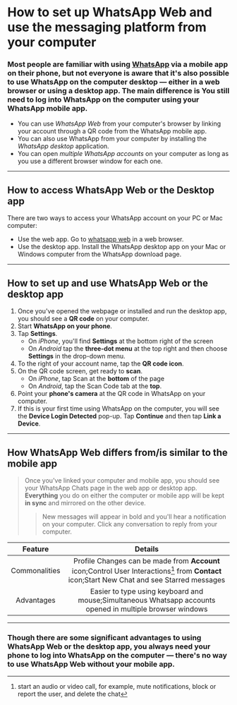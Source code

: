 # How to set up WhatsApp Web and use the messaging platform from your computer

### Most people are familiar with using [WhatsApp][1] via a mobile app on their phone, but not everyone is aware that it's also possible to use WhatsApp on the computer desktop — either in a web browser or using a desktop app. The main difference is You still need to log into WhatsApp on the computer using your WhatsApp mobile app.
- You can use *WhatsApp Web* from your computer's browser by linking your account through a QR code from the WhatsApp mobile app.
- You can also use WhatsApp from your computer by installing the *WhatsApp desktop* application.
- You can open *multiple WhatsApp accounts* on your computer as long as you use a different browser window for each one.

---

## How to access WhatsApp Web or the Desktop app

There are two ways to access your WhatsApp account on your PC or Mac computer:
- Use the web app. Go to [whatsapp web](https://web.whatsapp.com) in a web browser.
- Use the desktop app. Install the WhatsApp desktop app on your Mac or Windows computer from the WhatsApp download page.
 
 ---
 
 ## How to set up and use WhatsApp Web or the desktop app
 
 1. Once you've opened the webpage or installed and run the desktop app, you should see a **QR code** on your computer.
 2. Start **WhatsApp on your phone**.
 3. Tap **Settings**. 
      - On *iPhone*, you'll find **Settings** at the bottom right of the screen
      - On *Android* tap the **three-dot menu** at the top right and then choose **Settings** in the drop-down menu.
 4. To the right of your account name, tap the **QR code icon**.
 5. On the QR code screen, get ready to **scan**. 
      - On _iPhone_, tap Scan at the **bottom** of the page
      - On _Android_, tap the Scan Code tab at the **top**.
 6. Point your **phone's camera** at the QR code in WhatsApp on your computer.
 7. If this is your first time using WhatsApp on the computer, you will see the **Device Login Detected** pop-up. Tap **Continue** and then tap **Link a Device**.

---

## How WhatsApp Web differs from/is similar to the mobile app

> Once you've linked your computer and mobile app, you should see your WhatsApp Chats page in the web app or desktop app. **Everything** you do on either the computer or mobile app will be kept **in sync** and mirrored on the other device. 
>> New messages will appear in bold and you'll hear a notification on your computer. Click any conversation to reply from your computer.

|Feature|Details|
|:---:|:---:|
|Commonalities|Profile Changes can be made from **Account** icon;Control User Interactions[^1] from **Contact** icon;Start New Chat and see Starred messages|
|Advantages|Easier to type using keyboard and mouse;Simultaneous Whatsapp accounts opened in multiple browser windows|

---

### Though there are some significant advantages to using WhatsApp Web or the desktop app, you always need your phone to log into WhatsApp on the computer — there's no way to use WhatsApp Web without your mobile app.



[1]: https://en.wikipedia.org/wiki/WhatsApp (Whatsapp Wiki)
[^1]: start an audio or video call, for example, mute notifications, block or report the user, and delete the chat
